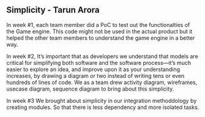 ## Simplicity - Tarun Arora

In week #1, each team member did a PoC to test out the functionalties of the Game engine. This code might not be used in the actual product but it helped the other team members to understand the game engine in a better way.

In week #2,
It’s important that as developers we understand that models are critical for simplifying both software and the software process—it’s much easier to explore an idea, and improve upon it as your understanding increases, by drawing a diagram or two instead of writing tens or even hundreds of lines of code. We as a team drew activity diagram, wireframes, usecase diagram, sequence diagram to bring about this simplicity.

In week #3
We brought about simplicity in our integration methoddology by creating modules. So that there is less dependency and more isolated tasks.
